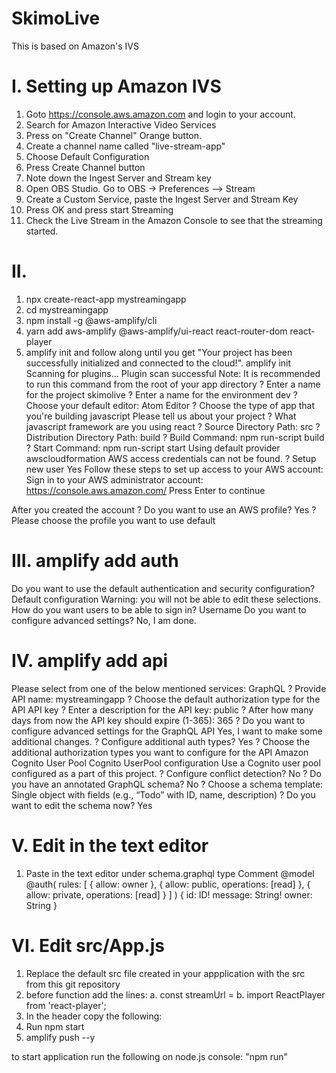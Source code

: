 # SkimoLive
This is based on Amazon's IVS

# I. Setting up Amazon IVS
1. Goto https://console.aws.amazon.com and login to your account.
2. Search for Amazon Interactive Video Services
3. Press on "Create Channel" Orange button.
4. Create a channel name called "live-stream-app"
5. Choose Default Configuration
6. Press Create Channel button
7. Note down the Ingest Server and Stream key
8. Open OBS Studio. Go to OBS -> Preferences --> Stream
9. Create a Custom Service, paste the Ingest Server and Stream Key
10. Press OK and press start Streaming
11. Check the Live Stream in the Amazon Console to see that the streaming started.

# II. 
1. npx create-react-app mystreamingapp
2. cd mystreamingapp
2. npm install -g @aws-amplify/cli
3. yarn add aws-amplify @aws-amplify/ui-react react-router-dom react-player
4. amplify init and follow along until you get "Your project has been successfully initialized and connected to the cloud!".
amplify init
Scanning for plugins...
Plugin scan successful
Note: It is recommended to run this command from the root of your app directory
? Enter a name for the project skimolive
? Enter a name for the environment dev
? Choose your default editor: Atom Editor
? Choose the type of app that you're building javascript
Please tell us about your project
? What javascript framework are you using react
? Source Directory Path:  src
? Distribution Directory Path: build
? Build Command:  npm run-script build
? Start Command: npm run-script start
Using default provider  awscloudformation
AWS access credentials can not be found.
? Setup new user Yes
Follow these steps to set up access to your AWS account:
Sign in to your AWS administrator account:
https://console.aws.amazon.com/
Press Enter to continue

After you created the account
? Do you want to use an AWS profile? Yes
? Please choose the profile you want to use default

# III. amplify add auth
 Do you want to use the default authentication and security configuration? Default configuration
 Warning: you will not be able to edit these selections. 
 How do you want users to be able to sign in? Username
 Do you want to configure advanced settings? No, I am done.
 
 # IV. amplify add api
 Please select from one of the below mentioned services: GraphQL
? Provide API name: mystreamingapp
? Choose the default authorization type for the API API key
? Enter a description for the API key: public
? After how many days from now the API key should expire (1-365): 365
? Do you want to configure advanced settings for the GraphQL API Yes, I want to make some additional changes.
? Configure additional auth types? Yes
? Choose the additional authorization types you want to configure for the API Amazon Cognito User Pool
Cognito UserPool configuration
Use a Cognito user pool configured as a part of this project.
? Configure conflict detection? No
? Do you have an annotated GraphQL schema? No
? Choose a schema template: Single object with fields (e.g., “Todo” with ID, name, description)
? Do you want to edit the schema now? Yes

# V. Edit in the text editor 
1. Paste in the text editor under schema.graphql
type Comment @model
  @auth(
    rules: [
      { allow: owner },
      { allow: public, operations: [read] },
      { allow: private, operations: [read] }
    ]
  )
{
  id: ID!
  message: String!
  owner: String
}
# VI. Edit src/App.js
1. Replace the default src file created in your appplication with the src from this git repository
1. before function add the lines:
  a. const streamUrl = <playback url>
  b. import ReactPlayer from 'react-player';
2. In the header copy the following:
      <div style={{width: 900}}>
      <ReactPlayer
        url={streamUrl}
        width="100%"
        height="100%"
        playing
        />
      </div>
3. Run npm start
4.  amplify push --y









to start application run the following on node.js console:
"npm run"
